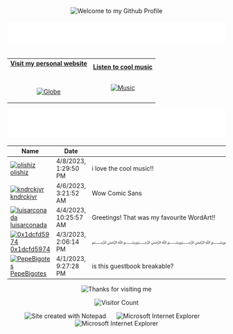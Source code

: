 <!-- "Hero" Header -->
<div align="center">
  <img src="https://github.com/BrunnerLivio/brunnerlivio/blob/master/images/welcome.png?raw=true" style="max-width: 100%;" alt="Welcome to my Github Profile" />
  <br />
  <br />
  <img height="50" alt="My Name is Livio and I like Node.js" src="images/personal_note.svg" />
  <br />
  <br />

</div>

<!-- Social -->
<table width="100%" align="center">
<tr>
<td align="center">
<a href="https://brunnerliv.io">
<strong>Visit my personal website </strong>
<br />
<br />
<br />

<p>

<img alt="Globe" height="80" src="images/globe.gif">
</a>
</p>

</td>


<td align="center">
<a href="https://www.youtube.com/watch?v=3YxaaGgTQYM&ab_channel=EvanescenceVEVO">
<strong>Listen to cool music</strong>
<br />
<br />


<p>
<img height="100" alt="Music" src="images/music.gif"> 
</a>
</p>

</td>
</tr>
</table>

<div align="center">
<a href="https://github.com/BrunnerLivio/brunnerlivio/issues/62#issuecomment-new"><img src="images/guestbook.svg"></a> 
</div>

<!-- Guestbook -->
| Name | Date | Message |
|---|---|---|
| <a href="https://github.com/olishiz"><img width="24" src="https://avatars.githubusercontent.com/u/22555339?s=24&u=fe8bf0e8eb74e2b4b7ab453830bf9e3942e71cf7&v=4" alt="olishiz" /> olishiz</a> |4/8/2023, 1:29:50 PM|i love the cool music!!|
| <a href="https://github.com/kndrckjvr"><img width="24" src="https://avatars.githubusercontent.com/u/30084772?s=24&u=891ecb980fd1428a686f8ee06c4c64f8f2aaf26b&v=4" alt="kndrckjvr" /> kndrckjvr</a> |4/6/2023, 3:21:52 AM|Wow Comic Sans|
| <a href="https://github.com/luisarconada"><img width="24" src="https://avatars.githubusercontent.com/u/129849264?s=24&u=f35a4822c81f772c7a128df8da0c23d70b64824c&v=4" alt="luisarconada" /> luisarconada</a> |4/4/2023, 10:25:57 AM|Greetings! That was my favourite WordArt!!|
| <a href="https://github.com/0x1dcfd5974"><img width="24" src="https://avatars.githubusercontent.com/u/91498221?s=24&u=34cdec9d7aff844ea5b45277c883ff9f99579836&v=4" alt="0x1dcfd5974" /> 0x1dcfd5974</a> |4/3/2023, 2:06:14 PM|﷽﷽﷽﷽﷽﷽﷽﷽﷽﷽﷽﷽﷽﷽﷽﷽﷽﷽﷽﷽﷽﷽﷽﷽﷽﷽﷽﷽﷽﷽﷽﷽﷽﷽﷽﷽﷽﷽﷽﷽﷽﷽﷽﷽﷽﷽﷽﷽﷽﷽﷽﷽﷽﷽﷽﷽﷽﷽﷽﷽﷽﷽﷽﷽﷽﷽﷽﷽﷽﷽﷽﷽﷽﷽﷽﷽﷽﷽﷽﷽﷽﷽﷽﷽﷽﷽﷽﷽﷽﷽﷽﷽﷽﷽﷽﷽﷽﷽﷽﷽﷽﷽﷽﷽﷽﷽﷽﷽﷽﷽﷽﷽﷽﷽﷽﷽﷽﷽﷽﷽﷽﷽﷽﷽﷽...|
| <a href="https://github.com/PepeBigotes"><img width="24" src="https://avatars.githubusercontent.com/u/107816872?s=24&u=5f78e8c50f9620faebf225ead9f5b7fd342ba9d5&v=4" alt="PepeBigotes" /> PepeBigotes</a> |4/1/2023, 9:27:28 PM|is this guestbook breakable?|
<!-- /Guestbook -->

<!-- Footer -->

<div align="center">

<img height="120" alt="Thanks for visiting me" width="100%" src="https://raw.githubusercontent.com/BrunnerLivio/brunnerlivio/master/images/marquee.svg" />
<br />

![Visitor Count](https://profile-counter.glitch.me/brunnerlivio/count.svg)


<img src="https://raw.githubusercontent.com/BrunnerLivio/brunnerlivio/master/images/notepad.gif" alt="Site created with Notepad" height="30" />
<!-- "margin-right: whatever;" -->
<span>&nbsp;&nbsp;&nbsp;&nbsp;</span>  
<img src="https://raw.githubusercontent.com/BrunnerLivio/brunnerlivio/master/images/ie_logo.gif" alt="Microsoft Internet Explorer" />
<span>&nbsp;&nbsp;&nbsp;&nbsp;</span>  
<img src="https://raw.githubusercontent.com/BrunnerLivio/brunnerlivio/master/images/noframes.gif" alt="Microsoft Internet Explorer" />

</div>
